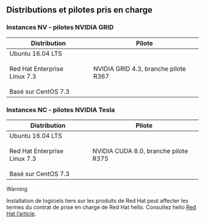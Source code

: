 ## <a name="supported-distributions-and-drivers"></a>Distributions et pilotes pris en charge


### <a name="nv-instances---nvidia-grid-drivers"></a>Instances NV - pilotes NVIDIA GRID


| Distribution | Pilote |
| --- | --- | 
| Ubuntu 16.04 LTS<br/><br/>Red Hat Enterprise Linux 7.3<br/><br/>Basé sur CentOS 7.3 | NVIDIA GRID 4.3, branche pilote R367|

### <a name="nc-instances---nvidia-tesla-drivers"></a>Instances NC - pilotes NVIDIA Tesla
| Distribution | Pilote |
| --- | --- | 
| Ubuntu 16.04 LTS<br/><br/> Red Hat Enterprise Linux 7.3<br/><br/> Basé sur CentOS 7.3 | NVIDIA CUDA 8.0, branche pilote R375 |



> [!WARNING] 
> Installation de logiciels tiers sur les produits de Red Hat peut affecter les termes du contrat de prise en charge de Red Hat hello. Consultez hello [Red Hat l’article](https://access.redhat.com/articles/1067).
>
